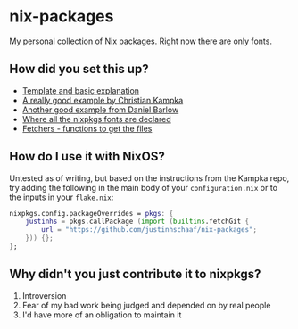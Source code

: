 # nix-packages

My personal collection of Nix packages. Right now there are only fonts.

## How did you set this up?

- [Template and basic explanation](https://nix-tutorial.gitlabpages.inria.fr/nix-tutorial/experiment-packaging.html#)
- [A really good example by Christian Kampka](https://github.com/kampka/nix-packages)
- [Another good example from Daniel Barlow](https://github.com/telent/nix-local)
- [Where all the nixpkgs fonts are declared](https://github.com/NixOS/nixpkgs/tree/master/pkgs/data/fonts)
- [Fetchers - functions to get the files](https://ryantm.github.io/nixpkgs/builders/fetchers/)

## How do I use it with NixOS?

Untested as of writing, but based on the instructions from the Kampka repo, try adding the following in the main body of your `configuration.nix` or to the inputs in your `flake.nix`:

```nix
nixpkgs.config.packageOverrides = pkgs: {
    justinhs = pkgs.callPackage (import (builtins.fetchGit {
        url = "https://github.com/justinhschaaf/nix-packages";
    })) {};
};
```

## Why didn't you just contribute it to nixpkgs?

1. Introversion
2. Fear of my bad work being judged and depended on by real people
3. I'd have more of an obligation to maintain it
